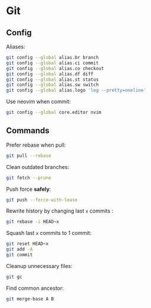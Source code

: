 # Git

## Config

Aliases:

```sh
git config --global alias.br branch
git config --global alias.ci commit
git config --global alias.co checkout
git config --global alias.df diff
git config --global alias.st status
git config --global alias.sw switch
git config --global alias.logo 'log --pretty=oneline'
```

Use neovim when commit:

```sh
git config --global core.editor nvim
```

## Commands

Prefer rebase when pull:

```sh
git pull --rebase
```

Clean outdated branches:

```sh
git fetch --prune
```

Push force **safely**:

```sh
git push --force-with-lease
```

Rewrite history by changing last `x` commits :

```sh
git rebase -i HEAD~x
```

Squash last `x` commits to 1 commit:

```sh
git reset HEAD~x
git add -A
git commit
```

Cleanup unnecessary files:

```sh
git gc
```

Find common ancestor:

```sh
git merge-base A B
```
